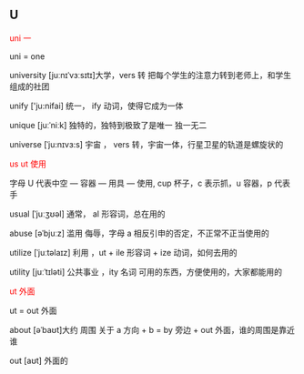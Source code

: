 ## U

<div style="color:red">
uni ⼀
</div>

uni = one

university [juːnɪˈvɜːsɪtɪ]⼤学，vers 转 把每个学⽣的注意⼒转到⽼师上，和学⽣组成的社团

unify ['ju:nifai] 统⼀， ify 动词，使得它成为⼀体

unique [juːˈniːk] 独特的，独特到极致了是唯⼀ 独⼀⽆⼆

universe [ˈju:nɪvɜ:s] 宇宙 ， vers 转，宇宙⼀体，⾏星卫星的轨道是螺旋状的

<div style="color:red">
us ut  使⽤ 
</div>

字⺟ U 代表中空 — 容器 — ⽤具 — 使⽤, cup 杯⼦，c 表示抓，u 容器，p 代表⼿

usual [ˈjuːʒʊəl] 通常， al 形容词，总在⽤的

abuse [əˈbjuːz] 滥⽤ 侮辱，字⺟ a 相反引申的否定，不正常不正当使⽤的

utilize [ˈjuːtəlaɪz] 利⽤ ，ut + ile 形容词 + ize 动词，如何去⽤的

utility [juːˈtɪləti] 公共事业 ，ity 名词 可⽤的东⻄，⽅便使⽤的，⼤家都能⽤的

<div style="color:red">
ut 外⾯
</div>

ut = out 外⾯

about [əˈbaʊt]⼤约 周围 关于 a ⽅向 + b = by 旁边 + out 外⾯，谁的周围是靠近谁

out [aʊt] 外⾯的
